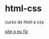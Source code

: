 # html-css
 curso de html e css

<a href="https://futurista74.github.io/html-css/exercicios/desafios/10%20corre%C3%A7%C3%A3o/android.html">site q eu fiz<a>
